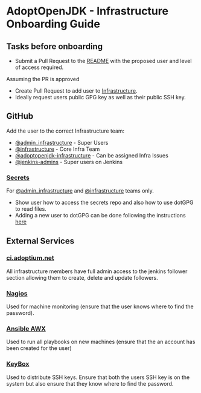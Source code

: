 # AdoptOpenJDK - Infrastructure Onboarding Guide

## Tasks before onboarding

- Submit a Pull Request to the [README](README.md) with the proposed user and level of access required.

Assuming the PR is approved

- Create Pull Request to add user to [Infrastructure](https://github.com/adoptium/infrastructure/blob/master/README.md#infrastructure).
- Ideally request users public GPG key as well as their public SSH key.

## GitHub

Add the user to the correct Infrastructure team:

- [@admin_infrastructure](https://github.com/orgs/AdoptOpenJDK/teams/admin_infrastructure) - Super Users
- [@infrastructure](https://github.com/orgs/AdoptOpenJDK/teams/infrastructure) - Core Infra Team
- [@adoptopenjdk-infrastructure](https://github.com/orgs/AdoptOpenJDK/teams/adoptopenjdk-infrastructure) - Can be assigned Infra Issues
- [@jenkins-admins](https://github.com/orgs/AdoptOpenJDK/teams/jenkins-admins) - Super users on Jenkins

### [Secrets](https://github.com/adoptium/secrets)

For [@admin_infrastructure](https://github.com/orgs/AdoptOpenJDK/teams/admin_infrastructure) and
[@infrastructure](https://github.com/orgs/AdoptOpenJDK/teams/infrastructure) teams only.

- Show user how to access the secrets repo and also how to use dotGPG to read files.
- Adding a new user to dotGPG can be done following the instructions [here](https://github.com/adoptium/secrets#adding-users.)

## External Services

### [ci.adoptium.net](https://ci.adoptium.net)

All infrastructure members have full admin access to the jenkins follower section allowing them to create, delete and update followers.

### [Nagios](https://nagios.adoptopenjdk.net)

Used for machine monitoring (ensure that the user knows where to find the password).

### [Ansible AWX](https://ansible.adoptopenjdk.net)

Used to run all playbooks on new machines (ensure that the an account has been created for the user)

### [KeyBox](https://keybox.adoptopenjdk.net)

Used to distribute SSH keys. Ensure that both the users SSH key is on the system but also ensure that they know where to find the password.
